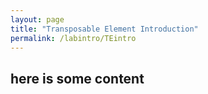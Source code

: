 ```yaml
---
layout: page
title: "Transposable Element Introduction"
permalink: /labintro/TEintro
---
```

<h2> here is some content </h2>
